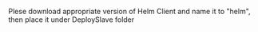 Plese download appropriate version of Helm Client and name it to "helm", then place it under DeploySlave folder
